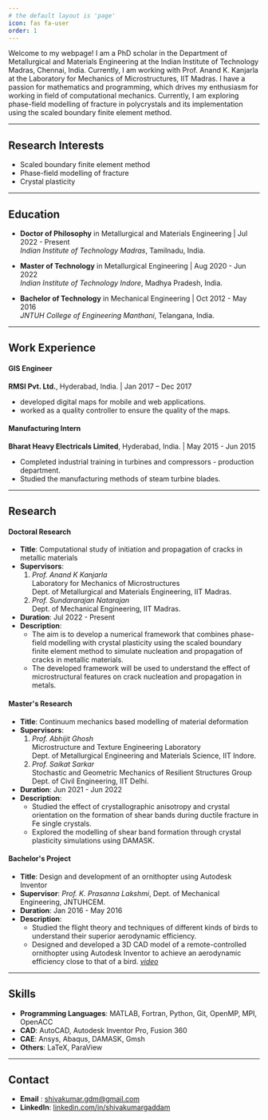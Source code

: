 ```yaml
---
# the default layout is 'page'
icon: fas fa-user
order: 1
---
```


Welcome to my webpage! I am a PhD scholar in the Department of Metallurgical and Materials Engineering at the Indian Institute of Technology Madras, Chennai, India. Currently, I am working with Prof. Anand K. Kanjarla at the Laboratory for Mechanics of Microstructures, IIT Madras. I have a passion for mathematics and programming, which drives my enthusiasm for working in field of computational mechanics. Currently, I am exploring phase-field modelling of fracture in polycrystals and its implementation using the scaled boundary finite element method.

---

## Research Interests
- Scaled boundary finite element method
- Phase-field modelling of fracture
- Crystal plasticity
  
---

## Education

- **Doctor of Philosophy** in Metallurgical and Materials Engineering | Jul 2022 - Present  
  *Indian Institute of Technology Madras*, Tamilnadu, India.

- **Master of Technology** in Metallurgical Engineering | Aug 2020 - Jun 2022  
  *Indian Institute of Technology Indore*, Madhya Pradesh, India.

- **Bachelor of Technology** in Mechanical Engineering | Oct 2012 - May 2016  
  *JNTUH College of Engineering Manthani*, Telangana, India.

---

## Work Experience

#### GIS Engineer  
**RMSI Pvt. Ltd.**, Hyderabad, India. | Jan 2017 – Dec 2017  
- developed digital maps for mobile and web applications.
- worked as a quality controller to ensure the quality of the maps.

#### Manufacturing Intern  
**Bharat Heavy Electricals Limited**, Hyderabad, India. | May 2015 - Jun 2015 
- Completed industrial training in turbines and compressors - production department. 
- Studied the manufacturing methods of steam turbine blades. 

---

## Research

#### Doctoral Research 
- **Title**: Computational study of initiation and propagation of cracks in metallic materials  
- **Supervisors**:
  1. *Prof. Anand K Kanjarla*  
     Laboratory for Mechanics of Microstructures  
     Dept. of Metallurgical and Materials Engineering, IIT Madras.
  2. *Prof. Sundararajan Natarajan*  
     Dept. of Mechanical Engineering, IIT Madras.
- **Duration**: Jul 2022 - Present
- **Description**: 
  - The aim is to develop a numerical framework that combines phase-field modelling with crystal plasticity using the scaled boundary finite element method to simulate nucleation and propagation of cracks in metallic materials.
  - The developed framework will be used to understand the effect of microstructural features on crack nucleation and propagation in metals.

#### Master's Research 
- **Title**: Continuum mechanics based modelling of material deformation  
- **Supervisors**:
  1. *Prof. Abhijit Ghosh*  
     Microstructure and Texture Engineering Laboratory  
     Dept. of Metallurgical Engineering and Materials Science, IIT Indore.
  2. *Prof. Saikat Sarkar*  
     Stochastic and Geometric Mechanics of Resilient Structures Group   
     Dept. of Civil Engineering, IIT Delhi.
- **Duration**: Jun 2021 - Jun 2022
- **Description**: 
  - Studied the effect of crystallographic anisotropy and crystal orientation on the formation of shear bands during ductile fracture in Fe single crystals.
  - Explored the modelling of shear band formation through crystal plasticity simulations using DAMASK.


#### Bachelor's Project
- **Title**: Design and development of an ornithopter using Autodesk Inventor  
- **Supervisor**: *Prof. K. Prasanna Lakshmi*, Dept. of Mechanical Engineering, JNTUHCEM.
- **Duration**: Jan 2016 - May 2016
- **Description**: 
  - Studied the flight theory and techniques of different kinds of birds to understand their  superior aerodynamic efficiency.
  - Designed and developed a 3D CAD model of a remote-controlled ornithopter using Autodesk Inventor to achieve an aerodynamic efficiency close to that of a bird.    [*video*](https://www.youtube.com/watch?v=vuNpXTk4Amw)

---

## Skills

- **Programming Languages**: MATLAB, Fortran, Python, Git, OpenMP, MPI, OpenACC
- **CAD**: AutoCAD, Autodesk Inventor Pro, Fusion 360
- **CAE**: Ansys, Abaqus, DAMASK, Gmsh
- **Others**: LaTeX, ParaView

---

## Contact
- **Email**   : [shivakumar.gdm@gmail.com](mailto:shivakumar.gdm@gmail.com)  
- **LinkedIn**: [linkedin.com/in/shivakumargaddam](https://www.linkedin.com/in/shivakumargaddam)  
